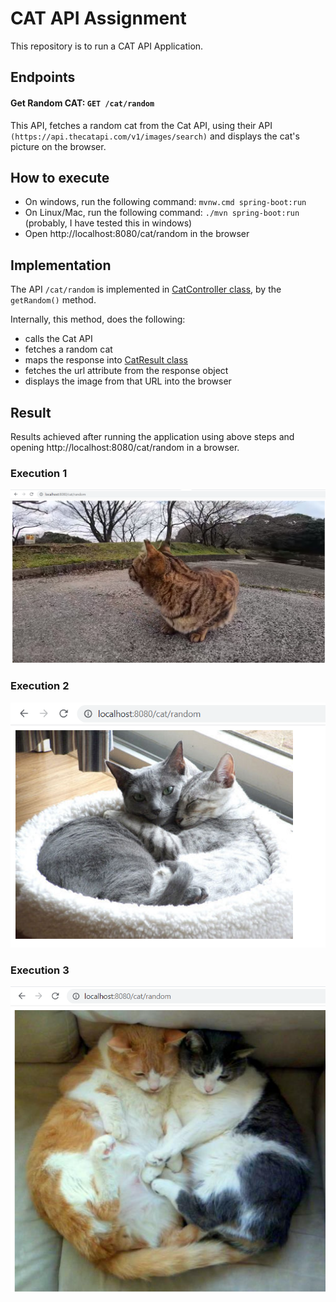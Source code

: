 # CAT API Assignment

This repository is to run a CAT API Application. 

## Endpoints
#### Get Random CAT: `GET /cat/random`

This API, fetches a random cat from the Cat API, using their API `(https://api.thecatapi.com/v1/images/search)` and displays the cat's picture on the browser.

## How to execute
- On windows, run the following command: `mvnw.cmd spring-boot:run`
- On Linux/Mac, run the following command: `./mvn spring-boot:run` (probably, I have tested this in windows)
- Open http://localhost:8080/cat/random in the browser

## Implementation
The API  `/cat/random` is implemented in [CatController class](https://github.com/jain-rishu/cat-api-assignment/blob/main/src/main/java/com/rishu/assignment/controller/CatController.java), by the `getRandom()` method.

Internally, this method, does the following:
- calls the Cat API
- fetches a random cat
- maps the response into [CatResult class](https://github.com/jain-rishu/cat-api-assignment/blob/main/src/main/java/com/rishu/assignment/model/CatResult.java)
- fetches the url attribute from the response object
- displays the image from that URL into the browser

## Result 
Results achieved after running the application using above steps and opening http://localhost:8080/cat/random in a browser.

### Execution 1
![Execution 1](https://github.com/jain-rishu/cat-api-assignment/blob/main/results/API%20Result%201.PNG)

### Execution 2
![Execution 2](https://github.com/jain-rishu/cat-api-assignment/blob/main/results/API%20Result%202.PNG)

### Execution 3
![Execution 3](https://github.com/jain-rishu/cat-api-assignment/blob/main/results/API%20Result%203.PNG)


